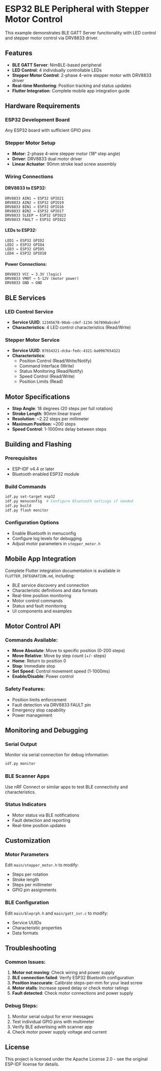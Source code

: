 # ESP32 BLE Peripheral with Stepper Motor Control

This example demonstrates BLE GATT Server functionality with LED control and stepper motor control via DRV8833 driver.

## Features

- **BLE GATT Server**: NimBLE-based peripheral
- **LED Control**: 4 individually controllable LEDs
- **Stepper Motor Control**: 2-phase 4-wire stepper motor with DRV8833 driver
- **Real-time Monitoring**: Position tracking and status updates
- **Flutter Integration**: Complete mobile app integration guide

## Hardware Requirements

### ESP32 Development Board
Any ESP32 board with sufficient GPIO pins

### Stepper Motor Setup
- **Motor**: 2-phase 4-wire stepper motor (18° step angle)
- **Driver**: DRV8833 dual motor driver
- **Linear Actuator**: 90mm stroke lead screw assembly

### Wiring Connections

#### DRV8833 to ESP32:
```
DRV8833 AIN1 → ESP32 GPIO21
DRV8833 AIN2 → ESP32 GPIO19
DRV8833 BIN1 → ESP32 GPIO16
DRV8833 BIN2 → ESP32 GPIO17
DRV8833 SLEEP → ESP32 GPIO23
DRV8833 FAULT → ESP32 GPIO22
```

#### LEDs to ESP32:
```
LED1 → ESP32 GPIO2
LED2 → ESP32 GPIO4
LED3 → ESP32 GPIO5
LED4 → ESP32 GPIO18
```

#### Power Connections:
```
DRV8833 VCC → 3.3V (logic)
DRV8833 VMOT → 5-12V (motor power)
DRV8833 GND → GND
```

## BLE Services

### LED Control Service
- **Service UUID**: `12345678-90ab-cdef-1234-567890abcdef`
- **Characteristics**: 4 LED control characteristics (Read/Write)

### Stepper Motor Service  
- **Service UUID**: `87654321-dcba-fedc-4321-ba0987654321`
- **Characteristics**:
  - Position Control (Read/Write/Notify)
  - Command Interface (Write)
  - Status Monitoring (Read/Notify)
  - Speed Control (Read/Write)
  - Position Limits (Read)

## Motor Specifications

- **Step Angle**: 18 degrees (20 steps per full rotation)
- **Stroke Length**: 90mm linear travel
- **Resolution**: ~2.22 steps per millimeter
- **Maximum Position**: ~200 steps
- **Speed Control**: 1-1000ms delay between steps

## Building and Flashing

### Prerequisites
- ESP-IDF v4.4 or later
- Bluetooth enabled ESP32 module

### Build Commands
```bash
idf.py set-target esp32
idf.py menuconfig  # Configure Bluetooth settings if needed
idf.py build
idf.py flash monitor
```

### Configuration Options
- Enable Bluetooth in menuconfig
- Configure log levels for debugging
- Adjust motor parameters in `stepper_motor.h`

## Mobile App Integration

Complete Flutter integration documentation is available in `FLUTTER_INTEGRATION.md`, including:

- BLE service discovery and connection
- Characteristic definitions and data formats
- Real-time position monitoring
- Motor control commands
- Status and fault monitoring
- UI components and examples

## Motor Control API

### Commands Available:
- **Move Absolute**: Move to specific position (0-200 steps)
- **Move Relative**: Move by step count (+/- steps)
- **Home**: Return to position 0
- **Stop**: Immediate stop
- **Set Speed**: Control movement speed (1-1000ms)
- **Enable/Disable**: Power control

### Safety Features:
- Position limits enforcement
- Fault detection via DRV8833 FAULT pin
- Emergency stop capability
- Power management

## Monitoring and Debugging

### Serial Output
Monitor via serial connection for debug information:
```bash
idf.py monitor
```

### BLE Scanner Apps
Use nRF Connect or similar apps to test BLE connectivity and characteristics.

### Status Indicators
- Motor status via BLE notifications
- Fault detection and reporting
- Real-time position updates

## Customization

### Motor Parameters
Edit `main/stepper_motor.h` to modify:
- Steps per rotation
- Stroke length
- Steps per millimeter
- GPIO pin assignments

### BLE Configuration
Edit `main/bleprph.h` and `main/gatt_svr.c` to modify:
- Service UUIDs
- Characteristic properties
- Data formats

## Troubleshooting

### Common Issues:
1. **Motor not moving**: Check wiring and power supply
2. **BLE connection failed**: Verify ESP32 Bluetooth configuration
3. **Position inaccurate**: Calibrate steps-per-mm for your lead screw
4. **Motor stalls**: Increase speed delay or check motor ratings
5. **Fault detected**: Check motor connections and power supply

### Debug Steps:
1. Monitor serial output for error messages
2. Test individual GPIO pins with multimeter
3. Verify BLE advertising with scanner app
4. Check motor power supply voltage and current

## License

This project is licensed under the Apache License 2.0 - see the original ESP-IDF license for details.
